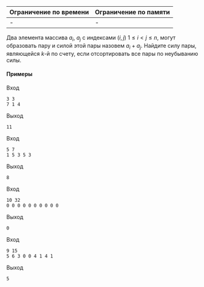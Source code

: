 



| Ограничение по времени      | Ограничение по памяти         |
|:----------------------------|:------------------------------|
|-|-|

Два элемента массива $a_i$, $a_j$ с индексами $(i, j)$ $1 \le i < j \le n$, могут образовать пару и силой этой пары назовем $a_i + a_j$. Найдите силу пары, являющейся $k$-й по счету, если отсортировать все пары по неубыванию силы.










#### Примеры

Вход
```
3 3
7 1 4
```

Выход
```
11
```
Вход
```
5 7
1 5 3 5 3
```

Выход
```
8
```
Вход
```
10 32
0 0 0 0 0 0 0 0 0 0
```

Выход
```
0
```
Вход
```
9 15
5 6 3 0 0 4 1 4 1
```

Выход
```
5
```
